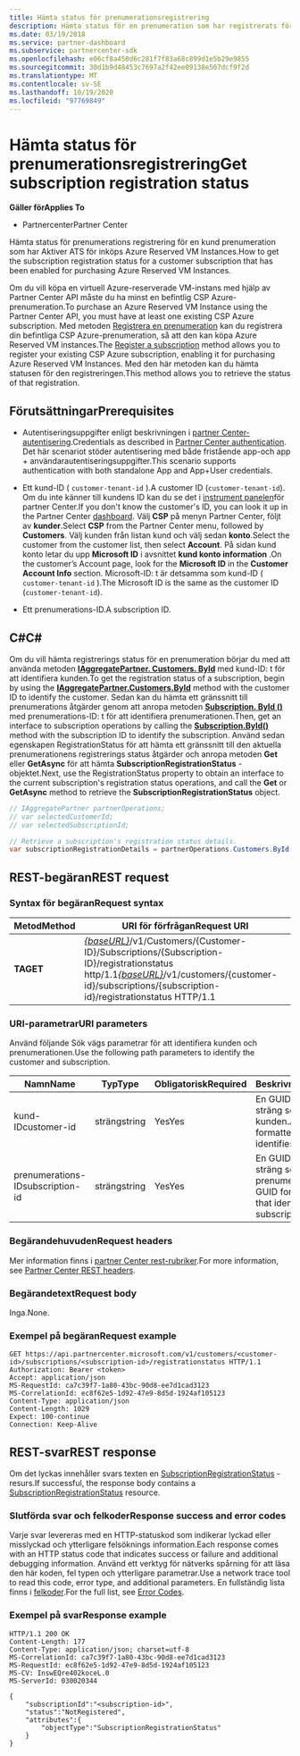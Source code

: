 ```yaml
---
title: Hämta status för prenumerationsregistrering
description: Hämta status för en prenumeration som har registrerats för användning med Azure Reserved VM Instances.
ms.date: 03/19/2018
ms.service: partner-dashboard
ms.subservice: partnercenter-sdk
ms.openlocfilehash: e06cf8a450d6c281f7f83a68c899d1e5b29e9855
ms.sourcegitcommit: 30d1b9d48453c7697a2f42ee09138e507dcf9f2d
ms.translationtype: MT
ms.contentlocale: sv-SE
ms.lasthandoff: 10/19/2020
ms.locfileid: "97769849"
---
```

# <a name="get-subscription-registration-status"></a><span data-ttu-id="929bc-103">Hämta status för prenumerationsregistrering</span><span class="sxs-lookup"><span data-stu-id="929bc-103">Get subscription registration status</span></span>

<span data-ttu-id="929bc-104">**Gäller för**</span><span class="sxs-lookup"><span data-stu-id="929bc-104">**Applies To**</span></span>

- <span data-ttu-id="929bc-105">Partnercenter</span><span class="sxs-lookup"><span data-stu-id="929bc-105">Partner Center</span></span>

<span data-ttu-id="929bc-106">Hämta status för prenumerations registrering för en kund prenumeration som har Aktiver ATS för inköps Azure Reserved VM Instances.</span><span class="sxs-lookup"><span data-stu-id="929bc-106">How to get the subscription registration status for a customer subscription that has been enabled for purchasing Azure Reserved VM Instances.</span></span>

<span data-ttu-id="929bc-107">Om du vill köpa en virtuell Azure-reserverade VM-instans med hjälp av Partner Center API måste du ha minst en befintlig CSP Azure-prenumeration.</span><span class="sxs-lookup"><span data-stu-id="929bc-107">To purchase an Azure Reserved VM Instance using the Partner Center API, you must have at least one existing CSP Azure subscription.</span></span> <span data-ttu-id="929bc-108">Med metoden [Registrera en prenumeration](register-a-subscription.md) kan du registrera din befintliga CSP Azure-prenumeration, så att den kan köpa Azure Reserved VM instances.</span><span class="sxs-lookup"><span data-stu-id="929bc-108">The [Register a subscription](register-a-subscription.md) method allows you to register your existing CSP Azure subscription, enabling it for purchasing Azure Reserved VM Instances.</span></span> <span data-ttu-id="929bc-109">Med den här metoden kan du hämta statusen för den registreringen.</span><span class="sxs-lookup"><span data-stu-id="929bc-109">This method allows you to retrieve the status of that registration.</span></span>

## <a name="prerequisites"></a><span data-ttu-id="929bc-110">Förutsättningar</span><span class="sxs-lookup"><span data-stu-id="929bc-110">Prerequisites</span></span>

- <span data-ttu-id="929bc-111">Autentiseringsuppgifter enligt beskrivningen i [partner Center-autentisering](partner-center-authentication.md).</span><span class="sxs-lookup"><span data-stu-id="929bc-111">Credentials as described in [Partner Center authentication](partner-center-authentication.md).</span></span> <span data-ttu-id="929bc-112">Det här scenariot stöder autentisering med både fristående app-och app + användarautentiseringsuppgifter.</span><span class="sxs-lookup"><span data-stu-id="929bc-112">This scenario supports authentication with both standalone App and App+User credentials.</span></span>

- <span data-ttu-id="929bc-113">Ett kund-ID ( `customer-tenant-id` ).</span><span class="sxs-lookup"><span data-stu-id="929bc-113">A customer ID (`customer-tenant-id`).</span></span> <span data-ttu-id="929bc-114">Om du inte känner till kundens ID kan du se det i [instrument panelen](https://partner.microsoft.com/dashboard)för partner Center.</span><span class="sxs-lookup"><span data-stu-id="929bc-114">If you don't know the customer's ID, you can look it up in the Partner Center [dashboard](https://partner.microsoft.com/dashboard).</span></span> <span data-ttu-id="929bc-115">Välj **CSP** på menyn Partner Center, följt av **kunder**.</span><span class="sxs-lookup"><span data-stu-id="929bc-115">Select **CSP** from the Partner Center menu, followed by **Customers**.</span></span> <span data-ttu-id="929bc-116">Välj kunden från listan kund och välj sedan **konto**.</span><span class="sxs-lookup"><span data-stu-id="929bc-116">Select the customer from the customer list, then select **Account**.</span></span> <span data-ttu-id="929bc-117">På sidan kund konto letar du upp **Microsoft ID** i avsnittet **kund konto information** .</span><span class="sxs-lookup"><span data-stu-id="929bc-117">On the customer’s Account page, look for the **Microsoft ID** in the **Customer Account Info** section.</span></span> <span data-ttu-id="929bc-118">Microsoft-ID: t är detsamma som kund-ID ( `customer-tenant-id` ).</span><span class="sxs-lookup"><span data-stu-id="929bc-118">The Microsoft ID is the same as the customer ID  (`customer-tenant-id`).</span></span>

- <span data-ttu-id="929bc-119">Ett prenumerations-ID.</span><span class="sxs-lookup"><span data-stu-id="929bc-119">A subscription ID.</span></span>

## <a name="c"></a><span data-ttu-id="929bc-120">C\#</span><span class="sxs-lookup"><span data-stu-id="929bc-120">C\#</span></span>

<span data-ttu-id="929bc-121">Om du vill hämta registrerings status för en prenumeration börjar du med att använda metoden [**IAggregatePartner. Customers. ById**](/dotnet/api/microsoft.store.partnercenter.customers.icustomercollection.byid) med kund-ID: t för att identifiera kunden.</span><span class="sxs-lookup"><span data-stu-id="929bc-121">To get the registration status of a subscription, begin by using the [**IAggregatePartner.Customers.ById**](/dotnet/api/microsoft.store.partnercenter.customers.icustomercollection.byid) method with the customer ID to identify the customer.</span></span> <span data-ttu-id="929bc-122">Sedan kan du hämta ett gränssnitt till prenumerations åtgärder genom att anropa metoden [**Subscription. ById ()**](/dotnet/api/microsoft.store.partnercenter.subscriptions.isubscriptioncollection.byid) med prenumerations-ID: t för att identifiera prenumerationen.</span><span class="sxs-lookup"><span data-stu-id="929bc-122">Then, get an interface to subscription operations by calling the [**Subscription.ById()**](/dotnet/api/microsoft.store.partnercenter.subscriptions.isubscriptioncollection.byid) method with the subscription ID to identify the subscription.</span></span> <span data-ttu-id="929bc-123">Använd sedan egenskapen RegistrationStatus för att hämta ett gränssnitt till den aktuella prenumerationens registrerings status åtgärder och anropa metoden **Get** eller **GetAsync** för att hämta **SubscriptionRegistrationStatus** -objektet.</span><span class="sxs-lookup"><span data-stu-id="929bc-123">Next, use the RegistrationStatus property to obtain an interface to the current subscription's registration status operations, and call the **Get** or **GetAsync** method to retrieve the **SubscriptionRegistrationStatus** object.</span></span>

``` csharp
// IAggregatePartner partnerOperations;
// var selectedCustomerId;
// var selectedSubscriptionId;

// Retrieve a subscription's registration status details.
var subscriptionRegistrationDetails = partnerOperations.Customers.ById(selectedCustomerId).Subscriptions.ById(selectedSubscriptionId).RegistrationStatus.Get();
```

## <a name="rest-request"></a><span data-ttu-id="929bc-124">REST-begäran</span><span class="sxs-lookup"><span data-stu-id="929bc-124">REST request</span></span>

### <a name="request-syntax"></a><span data-ttu-id="929bc-125">Syntax för begäran</span><span class="sxs-lookup"><span data-stu-id="929bc-125">Request syntax</span></span>

| <span data-ttu-id="929bc-126">Metod</span><span class="sxs-lookup"><span data-stu-id="929bc-126">Method</span></span>    | <span data-ttu-id="929bc-127">URI för förfrågan</span><span class="sxs-lookup"><span data-stu-id="929bc-127">Request URI</span></span>                                                                                                                        |
|-----------|------------------------------------------------------------------------------------------------------------------------------------|
| <span data-ttu-id="929bc-128">**TA**</span><span class="sxs-lookup"><span data-stu-id="929bc-128">**GET**</span></span>  | <span data-ttu-id="929bc-129">[*{baseURL}*](partner-center-rest-urls.md)/v1/Customers/{Customer-ID}/Subscriptions/{Subscription-ID}/registrationstatus http/1.1</span><span class="sxs-lookup"><span data-stu-id="929bc-129">[*{baseURL}*](partner-center-rest-urls.md)/v1/customers/{customer-id}/subscriptions/{subscription-id}/registrationstatus HTTP/1.1</span></span> |

### <a name="uri-parameters"></a><span data-ttu-id="929bc-130">URI-parametrar</span><span class="sxs-lookup"><span data-stu-id="929bc-130">URI parameters</span></span>

<span data-ttu-id="929bc-131">Använd följande Sök vägs parametrar för att identifiera kunden och prenumerationen.</span><span class="sxs-lookup"><span data-stu-id="929bc-131">Use the following path parameters to identify the customer and subscription.</span></span>

| <span data-ttu-id="929bc-132">Namn</span><span class="sxs-lookup"><span data-stu-id="929bc-132">Name</span></span>                    | <span data-ttu-id="929bc-133">Typ</span><span class="sxs-lookup"><span data-stu-id="929bc-133">Type</span></span>       | <span data-ttu-id="929bc-134">Obligatorisk</span><span class="sxs-lookup"><span data-stu-id="929bc-134">Required</span></span> | <span data-ttu-id="929bc-135">Beskrivning</span><span class="sxs-lookup"><span data-stu-id="929bc-135">Description</span></span>                                                   |
|-------------------------|------------|----------|---------------------------------------------------------------|
| <span data-ttu-id="929bc-136">kund-ID</span><span class="sxs-lookup"><span data-stu-id="929bc-136">customer-id</span></span>             | <span data-ttu-id="929bc-137">sträng</span><span class="sxs-lookup"><span data-stu-id="929bc-137">string</span></span>     | <span data-ttu-id="929bc-138">Yes</span><span class="sxs-lookup"><span data-stu-id="929bc-138">Yes</span></span>      | <span data-ttu-id="929bc-139">En GUID-formaterad sträng som identifierar kunden.</span><span class="sxs-lookup"><span data-stu-id="929bc-139">A GUID formatted string that identifies the customer.</span></span>         |
| <span data-ttu-id="929bc-140">prenumerations-ID</span><span class="sxs-lookup"><span data-stu-id="929bc-140">subscription-id</span></span>         | <span data-ttu-id="929bc-141">sträng</span><span class="sxs-lookup"><span data-stu-id="929bc-141">string</span></span>     | <span data-ttu-id="929bc-142">Yes</span><span class="sxs-lookup"><span data-stu-id="929bc-142">Yes</span></span>      | <span data-ttu-id="929bc-143">En GUID-formaterad sträng som identifierar prenumerationen.</span><span class="sxs-lookup"><span data-stu-id="929bc-143">A GUID formatted string that identifies the subscription.</span></span>     |

### <a name="request-headers"></a><span data-ttu-id="929bc-144">Begärandehuvuden</span><span class="sxs-lookup"><span data-stu-id="929bc-144">Request headers</span></span>

<span data-ttu-id="929bc-145">Mer information finns i [partner Center rest-rubriker](headers.md).</span><span class="sxs-lookup"><span data-stu-id="929bc-145">For more information, see [Partner Center REST headers](headers.md).</span></span>

### <a name="request-body"></a><span data-ttu-id="929bc-146">Begärandetext</span><span class="sxs-lookup"><span data-stu-id="929bc-146">Request body</span></span>

<span data-ttu-id="929bc-147">Inga.</span><span class="sxs-lookup"><span data-stu-id="929bc-147">None.</span></span>

### <a name="request-example"></a><span data-ttu-id="929bc-148">Exempel på begäran</span><span class="sxs-lookup"><span data-stu-id="929bc-148">Request example</span></span>

```http
GET https://api.partnercenter.microsoft.com/v1/customers/<customer-id>/subscriptions/<subscription-id>/registrationstatus HTTP/1.1
Authorization: Bearer <token>
Accept: application/json
MS-RequestId: ca7c39f7-1a80-43bc-90d8-ee7d1cad3123
MS-CorrelationId: ec8f62e5-1d92-47e9-8d5d-1924af105123
Content-Type: application/json
Content-Length: 1029
Expect: 100-continue
Connection: Keep-Alive
```

## <a name="rest-response"></a><span data-ttu-id="929bc-149">REST-svar</span><span class="sxs-lookup"><span data-stu-id="929bc-149">REST response</span></span>

<span data-ttu-id="929bc-150">Om det lyckas innehåller svars texten en [SubscriptionRegistrationStatus](subscription-resources.md#subscriptionregistrationstatus) -resurs.</span><span class="sxs-lookup"><span data-stu-id="929bc-150">If successful, the response body contains a [SubscriptionRegistrationStatus](subscription-resources.md#subscriptionregistrationstatus) resource.</span></span>

### <a name="response-success-and-error-codes"></a><span data-ttu-id="929bc-151">Slutförda svar och felkoder</span><span class="sxs-lookup"><span data-stu-id="929bc-151">Response success and error codes</span></span>

<span data-ttu-id="929bc-152">Varje svar levereras med en HTTP-statuskod som indikerar lyckad eller misslyckad och ytterligare felsöknings information.</span><span class="sxs-lookup"><span data-stu-id="929bc-152">Each response comes with an HTTP status code that indicates success or failure and additional debugging information.</span></span> <span data-ttu-id="929bc-153">Använd ett verktyg för nätverks spårning för att läsa den här koden, fel typen och ytterligare parametrar.</span><span class="sxs-lookup"><span data-stu-id="929bc-153">Use a network trace tool to read this code, error type, and additional parameters.</span></span> <span data-ttu-id="929bc-154">En fullständig lista finns i [felkoder](error-codes.md).</span><span class="sxs-lookup"><span data-stu-id="929bc-154">For the full list, see [Error Codes](error-codes.md).</span></span>

### <a name="response-example"></a><span data-ttu-id="929bc-155">Exempel på svar</span><span class="sxs-lookup"><span data-stu-id="929bc-155">Response example</span></span>

```http
HTTP/1.1 200 OK
Content-Length: 177
Content-Type: application/json; charset=utf-8
MS-CorrelationId: ca7c39f7-1a80-43bc-90d8-ee7d1cad3123
MS-RequestId: ec8f62e5-1d92-47e9-8d5d-1924af105123
MS-CV: InswEQre402koceL.0
MS-ServerId: 030020344

{
    "subscriptionId":"<subscription-id>",
    "status":"NotRegistered",
    "attributes":{
        "objectType":"SubscriptionRegistrationStatus"
    }
}
```
